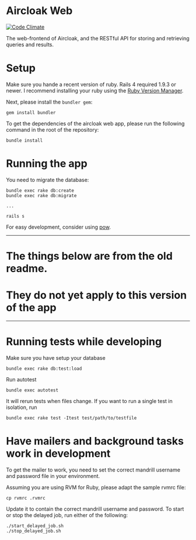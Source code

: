 Aircloak Web
============

[![Code
Climate](https://codeclimate.com/repos/52834e57c7f3a36f49049694/badges/b93de74f2a883ef1f819/gpa.png)](https://codeclimate.com/repos/52834e57c7f3a36f49049694/feed)

The web-frontend of Aircloak, and the RESTful API for storing and retrieving
queries and results.

# Setup
Make sure you hande a recent version of ruby. Rails 4 required 1.9.3 or newer.
I recommend installing your ruby using the [Ruby Version Manager](https://rvm.io).

Next, please install the `bundler gem`:

    gem install bundler

To get the dependencies of the aircloak web app, please run the following
command in the root of the repository:

    bundle install

# Running the app

You need to migrate the database:

    bundle exec rake db:create
    bundle exec rake db:migrate

    ...

    rails s

For easy development, consider using [pow](http://pow.cx).

-------------------------------------------
# The things below are from the old readme.
# They do not yet apply to this version of the app
-------------------------------------------

# Running tests while developing

Make sure you have setup your database

    bundle exec rake db:test:load

Run autotest

    bundle exec autotest

It will rerun tests when files change.
If you want to run a single test in isolation, run

    bundle exec rake test -Itest test/path/to/testfile

# Have mailers and background tasks work in development

To get the mailer to work, you need to set the correct mandrill 
username and password file in your environment.

Assuming you are using RVM for Ruby, please adapt the sample rvmrc file:

    cp rvmrc .rvmrc

Update it to contain the correct mandrill username and password.
To start or stop the delayed job, run either of the following:

    ./start_delayed_job.sh
    ./stop_delayed_job.sh



